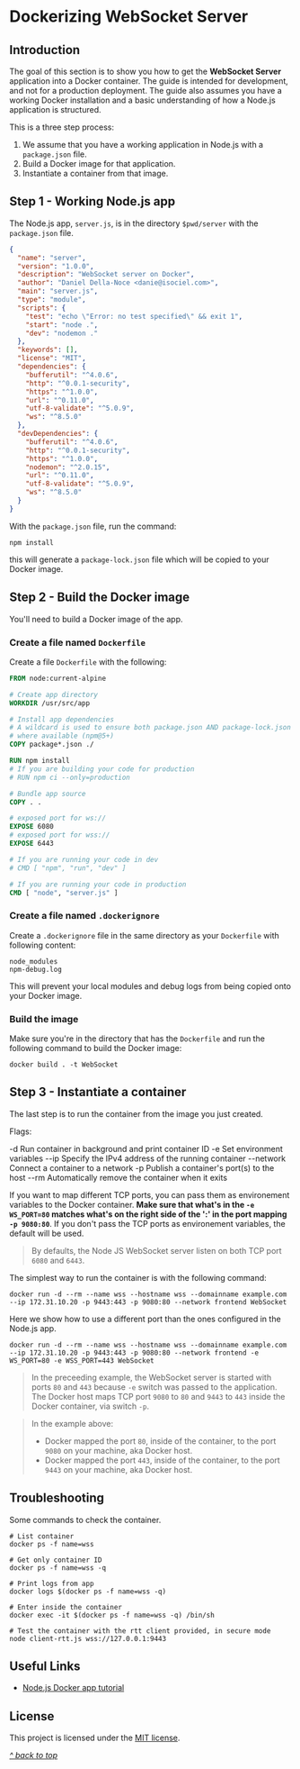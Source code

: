 # Dockerizing WebSocket Server

## Introduction

The goal of this section is to show you how to get the **WebSocket Server** application into a Docker container. The guide is intended for development, and not for a production deployment. The guide also assumes you have a working Docker installation and a basic understanding of how a Node.js application is structured.

This is a three step process:

1. We assume that you have a working application in Node.js with a `package.json` file.
2. Build a Docker image for that application.
3. Instantiate a container from that image.

## Step 1 - Working Node.js app

The Node.js app, `server.js`, is in the directory `$pwd/server` with the `package.json` file.

```json
{
  "name": "server",
  "version": "1.0.0",
  "description": "WebSocket server on Docker",
  "author": "Daniel Della-Noce <danie@isociel.com>",
  "main": "server.js",
  "type": "module",
  "scripts": {
    "test": "echo \"Error: no test specified\" && exit 1",
    "start": "node .",
    "dev": "nodemon ."
  },
  "keywords": [],
  "license": "MIT",
  "dependencies": {
    "bufferutil": "^4.0.6",
    "http": "^0.0.1-security",
    "https": "^1.0.0",
    "url": "^0.11.0",
    "utf-8-validate": "^5.0.9",
    "ws": "^8.5.0"
  },
  "devDependencies": {
    "bufferutil": "^4.0.6",
    "http": "^0.0.1-security",
    "https": "^1.0.0",
    "nodemon": "^2.0.15",
    "url": "^0.11.0",
    "utf-8-validate": "^5.0.9",
    "ws": "^8.5.0"
  }
}
```

With the `package.json` file, run the command:

```command
npm install
```

this will generate a `package-lock.json` file which will be copied to your Docker image.


## Step 2 - Build the Docker image

You'll need to build a Docker image of the app.

### Create a file named `Dockerfile`

Create a file `Dockerfile` with the following:

```Dockerfile
FROM node:current-alpine

# Create app directory
WORKDIR /usr/src/app

# Install app dependencies
# A wildcard is used to ensure both package.json AND package-lock.json are copied
# where available (npm@5+)
COPY package*.json ./

RUN npm install
# If you are building your code for production
# RUN npm ci --only=production

# Bundle app source
COPY . .

# exposed port for ws://
EXPOSE 6080
# exposed port for wss://
EXPOSE 6443

# If you are running your code in dev
# CMD [ "npm", "run", "dev" ]

# If you are running your code in production
CMD [ "node", "server.js" ]
```

### Create a file named  `.dockerignore`

Create a `.dockerignore` file in the same directory as your `Dockerfile` with following content:

```docker
node_modules
npm-debug.log
```

This will prevent your local modules and debug logs from being copied onto your Docker image.

### Build the image

Make sure you're in the directory that has the `Dockerfile` and run the following command to build the Docker image:

```docker
docker build . -t WebSocket
```

## Step 3 - Instantiate a container

The last step is to run the container from the image you just created.

Flags:

-d          Run container in background and print container ID
-e          Set environment variables
--ip        Specify the IPv4 address of the running container
--network   Connect a container to a network
-p          Publish a container's port(s) to the host
--rm        Automatically remove the container when it exits

If you want to map different TCP ports, you can pass them as environement variables to the Docker container. **Make sure that what's in the `-e WS_PORT=80` matches what's on the right side of the ':' in the port mapping `-p 9080:80`**. If you don't pass the TCP ports as environement variables, the default will be used.
>By defaults, the Node JS WebSocket server listen on both TCP port `6080` and `6443`.  

The simplest way to run the container is with the following command:

```Docker
docker run -d --rm --name wss --hostname wss --domainname example.com --ip 172.31.10.20 -p 9443:443 -p 9080:80 --network frontend WebSocket
```

Here we show how to use a different port than the ones configured in the Node.js app.

```Docker
docker run -d --rm --name wss --hostname wss --domainname example.com --ip 172.31.10.20 -p 9443:443 -p 9080:80 --network frontend -e WS_PORT=80 -e WSS_PORT=443 WebSocket
```

>In the preceeding example, the WebSocket server is started with ports `80` and `443` because `-e` switch was passed to the application. The Docker host maps TCP port `9080` to `80` and `9443` to `443` inside the Docker container, via switch `-p`.  

>In the example above:
>- Docker mapped the port `80`, inside of the container, to the port `9080` on your machine, aka Docker host.
>- Docker mapped the port `443`, inside of the container, to the port `9443` on your machine, aka Docker host.

## Troubleshooting

Some commands to check the container.

```command
# List container
docker ps -f name=wss

# Get only container ID
docker ps -f name=wss -q

# Print logs from app
docker logs $(docker ps -f name=wss -q)

# Enter inside the container
docker exec -it $(docker ps -f name=wss -q) /bin/sh

# Test the container with the rtt client provided, in secure mode
node client-rtt.js wss://127.0.0.1:9443
```

## Useful Links

- [Node.js Docker app tutorial](https://nodejs.org/en/docs/guides/nodejs-docker-webapp/)

## License

This project is licensed under the [MIT license](LICENSE).

[_^ back to top_](#Dockerizing-WebSocket-Server)
